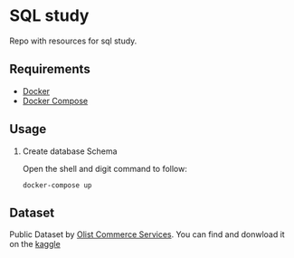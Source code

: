 # SQL study

Repo with resources for sql study.

## Requirements

* [Docker](https://docs.docker.com/engine/install/ubuntu/)
* [Docker Compose](https://docs.docker.com/compose/install/)

## Usage

1. Create database Schema

    Open the shell and digit command to follow:

    ```
    docker-compose up
    ```

## Dataset

Public Dataset by [Olist Commerce Services](https://github.com/olist). You can find and donwload it on the [kaggle](https://www.kaggle.com/olistbr/brazilian-ecommerce?select=olist_orders_dataset.csv)